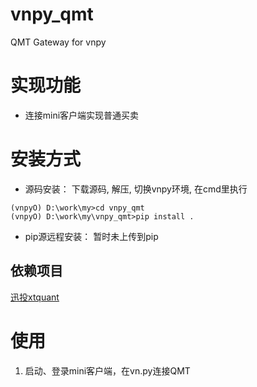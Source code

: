 # vnpy_qmt
QMT Gateway for vnpy

# 实现功能
- 连接mini客户端实现普通买卖

# 安装方式
- 源码安装： 下载源码, 解压, 切换vnpy环境, 在cmd里执行
```commandline
(vnpyO) D:\work\my>cd vnpy_qmt
(vnpyO) D:\work\my\vnpy_qmt>pip install .
```
- pip源远程安装： 暂时未上传到pip
## 依赖项目
[迅投xtquant](https://github.com/ai4trade/XtQuant)
# 使用
1. 启动、登录mini客户端，在vn.py连接QMT
